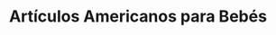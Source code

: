 ---
title: "Artículos Americanos para Bebés"
url: /cochabamba/articulos-americanos-para-bebes/
shop: artículos para bebés
---